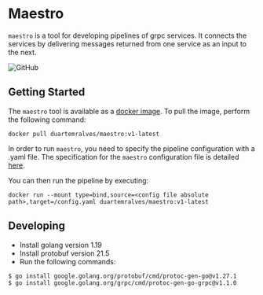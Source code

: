 # Maestro

`maestro` is a tool for developing pipelines of grpc services. It connects the services by delivering messages returned from one service as an input to
the next.

![GitHub](https://img.shields.io/github/license/duarteMRAlves/maestro?label=License)

## Getting Started

The `maestro` tool is available as a [docker image](https://hub.docker.com/r/duartemralves/maestro). To pull the image, perform the following command:

```shell
docker pull duartemralves/maestro:v1-latest
```

In order to run `maestro`, you need to specify the pipeline configuration with a .yaml file. The specification for the `maestro` configuration file is detailed [here](docs/CONFIG_FILE.md).

You can then run the pipeline by executing:

```shell
docker run --mount type=bind,source=<config file absolute path>,target=/config.yaml duartemralves/maestro:v1-latest
```

## Developing

* Install golang version 1.19
* Install protobuf version 21.5
* Run the following commands:

```shell
$ go install google.golang.org/protobuf/cmd/protoc-gen-go@v1.27.1
$ go install google.golang.org/grpc/cmd/protoc-gen-go-grpc@v1.1.0
```